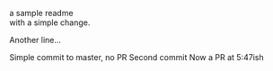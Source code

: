a sample readme  
with a simple change.  

Another line...

Simple commit to master, no PR
Second commit
Now a PR at 5:47ish

